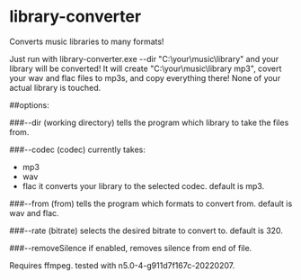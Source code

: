 # library-converter
Converts music libraries to many formats!



Just run with library-converter.exe --dir "C:\your\music\library" and your library will be converted!
It will create "C:\your\music\library mp3", covert your wav and flac files to mp3s, and copy everything there! None of your actual library is touched.

##options:

###--dir (working directory)
tells the program which library to take the files from.

###--codec (codec)
currently takes:
- mp3
- wav
- flac
it converts your library to the selected codec. default is mp3.

###--from (from)
tells the program which formats to convert from. default is wav and flac.

###--rate (bitrate)
selects the desired bitrate to convert to. default is 320.

###--removeSilence
if enabled, removes silence from end of file.

Requires ffmpeg. tested with n5.0-4-g911d7f167c-20220207.
